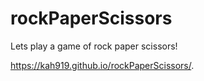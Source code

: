 # rockPaperScissors

Lets play a game of rock paper scissors!

https://kah919.github.io/rockPaperScissors/.
